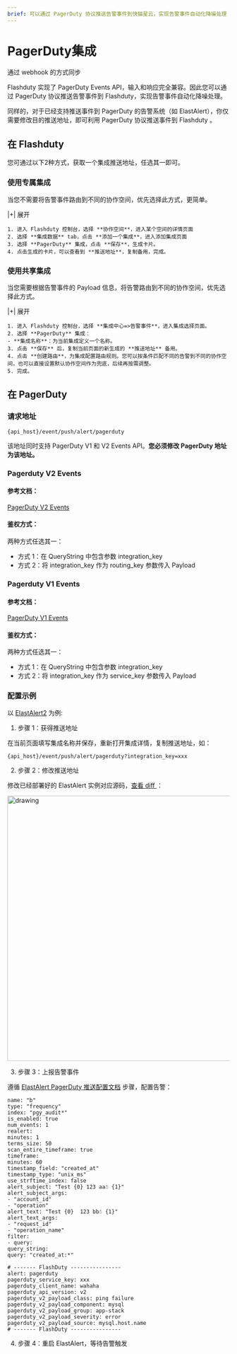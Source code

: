 ```yaml
---
brief: 可以通过 PagerDuty 协议推送告警事件到快猫星云，实现告警事件自动化降噪处理
---
```


# PagerDuty集成

通过 webhook 的方式同步

Flashduty 实现了 PagerDuty Events API，输入和响应完全兼容。因此您可以通过 PagerDuty 协议推送告警事件到 Flashduty，实现告警事件自动化降噪处理。

同样的，对于已经支持推送事件到 PagerDuty 的告警系统（如 ElastAlert），你仅需要修改目的推送地址，即可利用 PagerDuty 协议推送事件到 Flashduty 。

## 在 Flashduty
您可通过以下2种方式，获取一个集成推送地址，任选其一即可。

### 使用专属集成

当您不需要将告警事件路由到不同的协作空间，优先选择此方式，更简单。

|+| 展开

    1. 进入 Flashduty 控制台，选择 **协作空间**，进入某个空间的详情页面
    2. 选择 **集成数据** tab，点击 **添加一个集成**，进入添加集成页面
    3. 选择 **PagerDuty** 集成，点击 **保存**，生成卡片。
    4. 点击生成的卡片，可以查看到 **推送地址**，复制备用，完成。

### 使用共享集成

当您需要根据告警事件的 Payload 信息，将告警路由到不同的协作空间，优先选择此方式。

|+| 展开

    1. 进入 Flashduty 控制台，选择 **集成中心=>告警事件**，进入集成选择页面。
    2. 选择 **PagerDuty** 集成：
    - **集成名称**：为当前集成定义一个名称。
    3. 点击 **保存** 后，复制当前页面的新生成的 **推送地址** 备用。
    4. 点击 **创建路由**，为集成配置路由规则。您可以按条件匹配不同的告警到不同的协作空间，也可以直接设置默认协作空间作为兜底，后续再按需调整。
    5. 完成。

## 在 PagerDuty
### 请求地址

```
{api_host}/event/push/alert/pagerduty
```

该地址同时支持 PagerDuty V1 和 V2 Events API。**您必须修改 PagerDuty 地址为该地址。**

### Pagerduty V2 Events

#### 参考文档：

[PagerDuty V2 Events](https://developer.pagerduty.com/api-reference/368ae3d938c9e-send-an-event-to-pager-duty)

#### 鉴权方式：

两种方式任选其一：

- 方式 1：在 QueryString 中包含参数 integration_key
- 方式 2：将 integration_key 作为 routing_key 参数传入 Payload

### Pagerduty V1 Events

#### 参考文档：

[PagerDuty V1 Events](https://developer.pagerduty.com/api-reference/f0037990796c8-send-an-event-to-pager-duty)

#### 鉴权方式：

两种方式任选其一：

- 方式 1：在 QueryString 中包含参数 integration_key
- 方式 2：将 integration_key 作为 service_key 参数传入 Payload

### 配置示例

以 [ElastAlert2](https://github.com/jertel/elastalert2) 为例:

1. 步骤 1：获得推送地址

在当前页面填写集成名称并保存，重新打开集成详情，复制推送地址，如：

```
{api_host}/event/push/alert/pagerduty?integration_key=xxx
```

2. 步骤 2：修改推送地址

修改已经部署好的 ElastAlert 实例对应源码，[查看 diff ](https://github.com/jertel/elastalert2/commit/e815a62a6b1eecef6e1fef13afd99d905b67fc34)：

<img alt="drawing" width="600" src="https://fcimg.i18n.site/zh/flashduty/mixin/alert_integration/pagerduty/1.avif" />

3. 步骤 3：上报告警事件

遵循 [ElastAlert PagerDuty 推送配置文档](https://elastalert2.readthedocs.io/en/latest/ruletypes.html#pagerduty) 步骤，配置告警：

```
name: "b"
type: "frequency"
index: "pgy_audit*"
is_enabled: true
num_events: 1
realert:
minutes: 1
terms_size: 50
scan_entire_timeframe: true
timeframe:
minutes: 60
timestamp_field: "created_at"
timestamp_type: "unix_ms"
use_strftime_index: false
alert_subject: "Test {0} 123 aa☃ {1}"
alert_subject_args:
- "account_id"
- "operation"
alert_text: "Test {0}  123 bb☃ {1}"
alert_text_args:
- "request_id"
- "operation_name"
filter:
- query:
query_string:
query: "created_at:*"

# ------- FlashDuty ----------------
alert: pagerduty
pagerduty_service_key: xxx
pagerduty_client_name: wahaha
pagerduty_api_version: v2
pagerduty_v2_payload_class: ping failure
pagerduty_v2_payload_component: mysql
pagerduty_v2_payload_group: app-stack
pagerduty_v2_payload_severity: error
pagerduty_v2_payload_source: mysql.host.name
# ------- FlashDuty ----------------
```

4. 步骤 4：重启 ElastAlert，等待告警触发